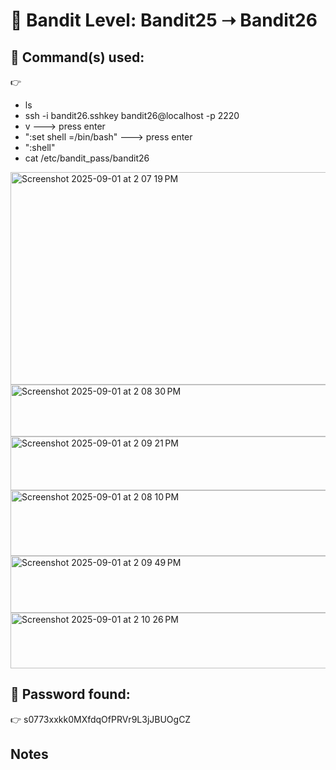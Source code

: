 # 🔐 Bandit Level: Bandit25 ➝ Bandit26

## 📂 Command(s) used:
👉 
- ls
- ssh -i bandit26.sshkey bandit26@localhost -p 2220
- v ---> press enter
- ":set shell =/bin/bash" ---> press enter
- ":shell"
- cat /etc/bandit_pass/bandit26
<img width="573" height="340" alt="Screenshot 2025-09-01 at 2 07 19 PM" src="https://github.com/user-attachments/assets/ce3c2370-d319-4b1c-9498-f8056c3db6ab" />

<img width="586" height="83" alt="Screenshot 2025-09-01 at 2 08 30 PM" src="https://github.com/user-attachments/assets/f690df52-b7ec-4525-a9a6-42591f3f9125" />
<img width="587" height="86" alt="Screenshot 2025-09-01 at 2 09 21 PM" src="https://github.com/user-attachments/assets/8ad078ea-0d88-4378-886d-e473b9c214dd" />
<img width="585" height="105" alt="Screenshot 2025-09-01 at 2 08 10 PM" src="https://github.com/user-attachments/assets/0e78dd38-3033-4639-97c2-0e528d78fd4f" />

<img width="576" height="91" alt="Screenshot 2025-09-01 at 2 09 49 PM" src="https://github.com/user-attachments/assets/9b17a553-4981-42ee-91c6-891d6bb33a76" />
<img width="581" height="89" alt="Screenshot 2025-09-01 at 2 10 26 PM" src="https://github.com/user-attachments/assets/1af3327d-1a60-43a9-ab65-68a7f29334ed" />

## 📄 Password found:
👉 s0773xxkk0MXfdqOfPRVr9L3jJBUOgCZ

## Notes 

